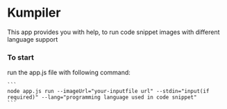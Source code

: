 # Kumpiler
    
This app provides you with help, to run code snippet images with different language support

### To start

run the app.js file with following command:
    
    ```
    node app.js run --imageUrl="your-inputfile url" --stdin="input(if required)" --lang="programming language used in code snippet"
    ```

